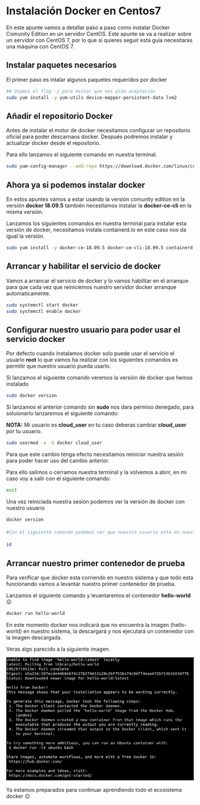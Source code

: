 # Instalación Docker en Centos7

En este apunte vamos a detallar paso a paso como instalar Docker Comunity Edition en un servidor CentOS.
Este apunte se va a realizar sobre un servidor con CentOS  7, por lo que si quieres seguir esta guía necesitaras una máquina con CentOS 7.


## Instalar paquetes necesarios

El primer paso es intalar algunos paquetes requeridos por docker

```Bash
## Usamos el flag -y para evitar que nos pida aceptación
sudo yum install -y yum-utils device-mapper-persistent-data lvm2
```

## Añadir el repositorio Docker

Antes de instalar el motor de docker necesitamos configurar un repositorio oficial para poder descarnaos docker. Después podremos instalar y actualizar docker desde el repositorio.

Para ello lanzamos el siguiente comando en nuestra terminal.

```bash
sudo yum-config-manager --add-repo https://download.docker.com/linux/centos/docker-ce.repo
```

## Ahora ya si podemos instalar docker

En estos apuntes vamos a estar usando la versión comunity edition en la versión **docker 18.09.5** también necesitamos instalar la **docker-ce-cli** en la misma versión.

Lanzamos los siguientes comandos en nuestra terminal para instalar esta versión de docker, necesitamos instala containerd.io en este caso nos da igual la versión.

```bash
sudo yum install -y docker-ce-18.09.5 docker-ce-cli-18.09.5 containerd.io
```  

## Arrancar y habilitar el servicio de docker

Vamos a arrancar el servicio de docker y lo vamos habilitar en el arranque para que cada vez que reiniciemos nuestro servidor docker arranque automaticamente.

```bash
sudo systemctl start docker
sudo systemctl enable docker
```

## Configurar nuestro usuario para poder usar el servicio docker

Por defecto cuando instalamos docker solo puede usar el servicio el usuario **root** lo que vamos ha realizar con los siguientes comandos es permitir que nuestro usuario pueda usarlo.

Si lanzamos el siguiente comando veremos la versión de docker que hemos instalado

```bash
sudo docker version
```
Si lanzamos el anterior comando sin **sudo** nos dara permiso denegado, para soluionarlo lanzaremos el siguiente comando:

**NOTA:** Mi usuario es **cloud_user** en tu caso deberas cambiar **cloud_user** por tu usuario.

```bash
sudo usermod -a -G docker cloud_user
```

Para que este cambio tenga efecto necesitamos reiniciar nuestra sesión para poder hacer uso del cambio anterior.

Para ello salimos o cerramos nuestra terminal y la volvemos a abrir, en mi caso voy a salir con el siguiente comando:
```bash
exit
```

Una vez reiniciada nuestra sesión podemos ver la versión de docker con nuestro usuario

```bash
docker version

#Con el siguiente comando podemos ver que nuestro usuario esta en nuestro grupo

id

```


## Arrancar nuestro primer contenedor de prueba

Para verificar que docker esta corriendo en nuestro sistema y que todo esta funcionando vamos a levantar nuestro primer contenedor de prueba.

Lanzamos el siguiente comando y levantaremos el contenedor **hello-world** :wink:

```bash
docker run hello-world
```

En este momento docker nos indicará que no encuentra la imagen (hello-world) en nuestro sistema, la descargará y nos ejecutará un contenedor con la imagen descargada.

Veras algo parecido a la siguiente imagen.

<p align="center">
  <img src="https://raw.githubusercontent.com/misapuntesit/DCA/master/assets/hello-world.png?raw=true" alt="Hello-world-image"/>
</p>


Ya estamos preparados para continuar aprendiendo todo el ecosistema docker :wink:
